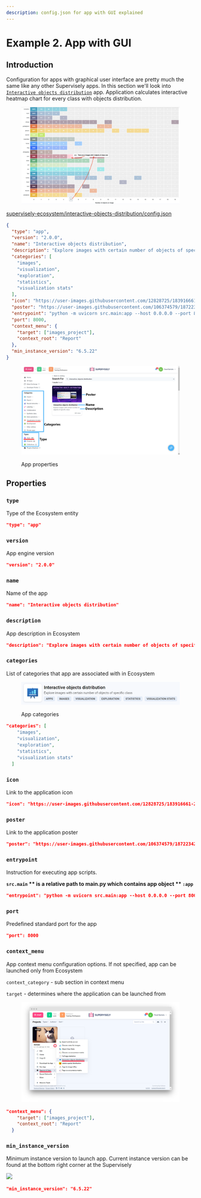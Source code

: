 ```yaml
---
description: config.json for app with GUI explained
---
```


# Example 2. App with GUI

## Introduction

Configuration for apps with graphical user interface are pretty much the same like any other Supervisely apps. In this section we'll look into [`Interactive objects distribution`](https://github.com/supervisely-ecosystem/interactive-objects-distribution) app. Application calculates interactive heatmap chart for every class with objects distribution.

<figure><img src="../../.gitbook/assets/image (1).png" alt=""><figcaption></figcaption></figure>

[supervisely-ecosystem/interactive-objects-distribution/config.json](https://github.com/supervisely-ecosystem/interactive-objects-distribution/blob/master/config.json)

```json
{
  "type": "app",
  "version": "2.0.0",
  "name": "Interactive objects distribution",
  "description": "Explore images with certain number of objects of specific class",
  "categories": [
    "images",
    "visualization",
    "exploration",
    "statistics",
    "visualization stats"
  ],
  "icon": "https://user-images.githubusercontent.com/12828725/183916661-224ff8cb-a3d1-4b82-a629-def8c6de1db5.png",
  "poster": "https://user-images.githubusercontent.com/106374579/187223426-ec7e0fae-8ba9-48fd-b71f-8680cc0f1b49.png",
  "entrypoint": "python -m uvicorn src.main:app --host 0.0.0.0 --port 8000",
  "port": 8000,
  "context_menu": {
    "target": ["images_project"],
    "context_root": "Report"
  },
  "min_instance_version": "6.5.22"
}
```

<figure><img src="../../.gitbook/assets/breakdown2.png" alt=""><figcaption><p>App properties</p></figcaption></figure>

## Properties <a href="#properties" id="properties"></a>

### **`type`**

Type of the Ecosystem entity

```json
"type": "app"
```

### **`version`**

App engine version

```json
"version": "2.0.0"
```

### **`name`**

Name of the app

```json
"name": "Interactive objects distribution"
```

### **`description`**

App description in Ecosystem

```json
"description": "Explore images with certain number of objects of specific class"
```

### **`categories`**

List of categories that app are associated with in Ecosystem

<figure><img src="../../.gitbook/assets/image (5).png" alt=""><figcaption><p>App categories</p></figcaption></figure>

```json
"categories": [
    "images",
    "visualization",
    "exploration",
    "statistics",
    "visualization stats"
  ]
```

### **`icon`**

Link to the application icon

```json
"icon": "https://user-images.githubusercontent.com/12828725/183916661-224ff8cb-a3d1-4b82-a629-def8c6de1db5.png"
```

### **`poster`**

Link to the application poster

```json
"poster": "https://user-images.githubusercontent.com/106374579/187223426-ec7e0fae-8ba9-48fd-b71f-8680cc0f1b49.png"
```

### **`entrypoint`**

Instruction for executing app scripts.

**`src.main` ** is a relative path to main.py which contains app object ** `:app`**

```json
"entrypoint": "python -m uvicorn src.main:app --host 0.0.0.0 --port 8000"
```

### **`port`**

Predefined standard port for the app

```json
"port": 8000
```

### **`context_menu`**

App context menu configuration options. If not specified, app can be launched only from Ecosystem

`context_category` - sub section in context menu

`target`  - determines where the application can be launched from

<figure><img src="../../.gitbook/assets/runguiapp.png" alt=""><figcaption></figcaption></figure>

```json
"context_menu": {
    "target": ["images_project"],
    "context_root": "Report"
  }
```

### **`min_instance_version`**

Minimum instance version to launch app. Current instance version can be found at the bottom right corner at the Supervisely

![](<../../.gitbook/assets/instance\_ver (1).png>)

```json
"min_instance_version": "6.5.22"
```
